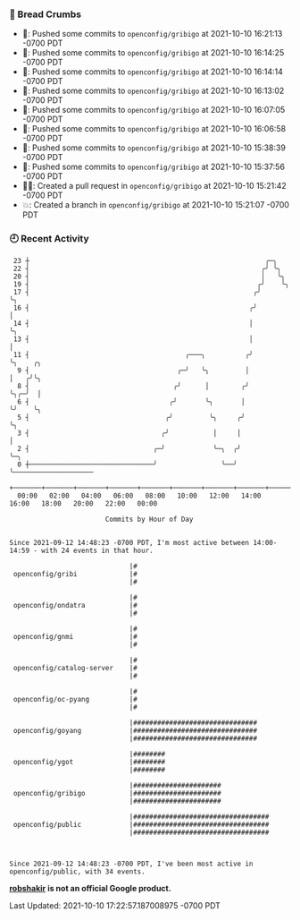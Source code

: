 ### 🍞 Bread Crumbs

 * 🚢: Pushed some commits to `openconfig/gribigo` at 2021-10-10 16:21:13 -0700 PDT
 * 🚢: Pushed some commits to `openconfig/gribigo` at 2021-10-10 16:14:25 -0700 PDT
 * 🚢: Pushed some commits to `openconfig/gribigo` at 2021-10-10 16:14:14 -0700 PDT
 * 🚢: Pushed some commits to `openconfig/gribigo` at 2021-10-10 16:13:02 -0700 PDT
 * 🚢: Pushed some commits to `openconfig/gribigo` at 2021-10-10 16:07:05 -0700 PDT
 * 🚢: Pushed some commits to `openconfig/gribigo` at 2021-10-10 16:06:58 -0700 PDT
 * 🚢: Pushed some commits to `openconfig/gribigo` at 2021-10-10 15:38:39 -0700 PDT
 * 🚢: Pushed some commits to `openconfig/gribigo` at 2021-10-10 15:37:56 -0700 PDT
 * ✍🏼: Created a pull request in `openconfig/gribigo` at 2021-10-10 15:21:42 -0700 PDT
 * 💥: Created a branch in `openconfig/gribigo` at 2021-10-10 15:21:07 -0700 PDT

### 🕘 Recent Activity
```
 23 ┼                                                           ╭─╮
 22 ┤                                                          ╭╯ ╰╮
 20 ┤                                                          │   ╰╮
 19 ┤                                                         ╭╯    ╰╮
 17 ┤                                                        ╭╯      ╰╮
 16 ┤                                                       ╭╯        │
 14 ┤                                                       │         ╰╮
 13 ┤                                                       │          │
 11 ┤                                       ╭───╮          ╭╯          ╰╮    ╭╮
  9 ┤                                     ╭─╯   ╰╮         │            │   ╭╯╰╮
  8 ┤                                    ╭╯      │        ╭╯            ╰╮╭─╯  │
  6 ┤                                   ╭╯       ╰╮       │              ╰╯    ╰╮
  5 ┤                                  ╭╯         ╰╮     ╭╯                     ╰╮
  3 ┤                                 ╭╯           │     │                       │
  2 ┤                               ╭─╯            ╰─╮  ╭╯                       ╰─╮
  0 ┼───────────────────────────────╯                ╰──╯                          ╰────────────────────
    +───────+───────+───────+───────+───────+───────+───────+───────+───────+───────+───────+───────+────
  00:00   02:00   04:00   06:00   08:00   10:00   12:00   14:00   16:00   18:00   20:00   22:00   00:00   

						Commits by Hour of Day


Since 2021-09-12 14:48:23 -0700 PDT, I'm most active between 14:00-14:59 - with 24 events in that hour.

```



```
                              |#
 openconfig/gribi             |#
                              |#

                              |#
 openconfig/ondatra           |#
                              |#

                              |#
 openconfig/gnmi              |#
                              |#

                              |#
 openconfig/catalog-server    |#
                              |#

                              |#
 openconfig/oc-pyang          |#
                              |#

                              |###############################
 openconfig/goyang            |###############################
                              |###############################

                              |########
 openconfig/ygot              |########
                              |########

                              |######################
 openconfig/gribigo           |######################
                              |######################

                              |##################################
 openconfig/public            |##################################
                              |##################################



Since 2021-09-12 14:48:23 -0700 PDT, I've been most active in openconfig/public, with 34 events.

```
**[robshakir](mailto:robjs@google.com) is not an official Google product.**  


Last Updated: 2021-10-10 17:22:57.187008975 -0700 PDT
